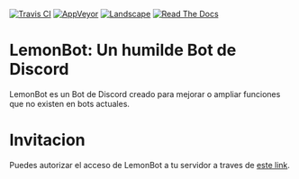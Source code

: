 [![Travis CI](https://img.shields.io/travis/Lemon-CL/LemonBot.svg?style=flat-square&label=Travis%20CI)](https://travis-ci.org/Lemon-CL/LemonBot)
[![AppVeyor](https://img.shields.io/appveyor/ci/justalemon/lemonbot.svg?style=flat-square&label=AppVeyor)](https://ci.appveyor.com/project/justalemon/lemonbot)
[![Landscape](https://landscape.io/github/Lemon-CL/LemonBot/master/landscape.svg?style=flat-square&label=Landscape)](https://landscape.io/github/Lemon-CL/LemonBot/master)
[![Read The Docs](https://readthedocs.org/projects/lemonbot/badge/?style=flat-square&label=Docs)](http://bot.justalemon.ml)
# LemonBot: Un humilde Bot de Discord
LemonBot es un Bot de Discord creado para mejorar o ampliar funciones que no existen en bots actuales.

# Invitacion
Puedes autorizar el acceso de LemonBot a tu servidor a traves de [este link](http://invite.bot.justalemon.ml).
